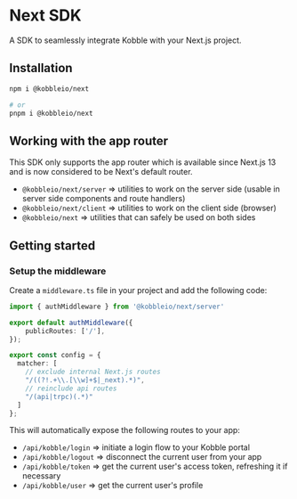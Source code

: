 # Next SDK

A SDK to seamlessly integrate Kobble with your Next.js project.

## Installation

```bash
npm i @kobbleio/next

# or
pnpm i @kobbleio/next
```

## Working with the app router

This SDK only supports the app router which is available since Next.js 13 and is now considered to be Next's default router.

- `@kobbleio/next/server` => utilities to work on the server side (usable in server side components and route handlers)
- `@kobbleio/next/client` => utilities to work on the client side (browser)
- `@kobbleio/next` => utilities that can safely be used on both sides

## Getting started

### Setup the middleware

Create a `middleware.ts` file in your project and add the following code:

```ts
import { authMiddleware } from '@kobbleio/next/server'

export default authMiddleware({
	publicRoutes: ['/'],
});

export const config = {
  matcher: [
    // exclude internal Next.js routes
    "/((?!.+\\.[\\w]+$|_next).*)",
    // reinclude api routes
    "/(api|trpc)(.*)"
  ]
};
```

This will automatically expose the following routes to your app:

- `/api/kobble/login` => initiate a login flow to your Kobble portal
- `/api/kobble/logout` => disconnect the current user from your app
- `/api/kobble/token` => get the current user's access token, refreshing it if necessary
- `/api/kobble/user` => get the current user's profile

